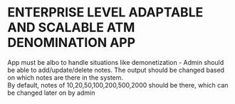 <h1>ENTERPRISE LEVEL ADAPTABLE AND SCALABLE ATM DENOMINATION APP</h1>
<div>App must be albo to handle situations like demonetization - Admin should be able to add/update/delete notes. The output should be changed based on which notes are there in the system.</div>
<div>By default, notes of 10,20,50,100,200,500,2000 should be there, which can be changed later on by admin</div>
